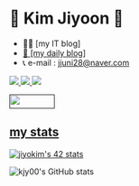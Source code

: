 # 👻 Kim Jiyoon 👻

- <a href="https://jyoonit.tistory.com" target="_blank" style="text-decoration:none">👩‍💻 [my IT blog]</a> <br/>
- <a href="https://jyoonit.tistory.com" target="_blank">👀 [my daily blog]</a> <br/>
- 📞 e-mail :    jjuni28@naver.com

<a href="" target="_blank"><img src="https://img.shields.io/badge/JavaScript-F7DF1E?style=flat&logo=JavaScript&logoColor=white" />
<a href="" target="_blank"><img src="https://img.shields.io/badge/TypeScript-3178C6?style=flat&logo=TypeScript&logoColor=white" />
<a href="" target="_blank"><img src="https://img.shields.io/badge/React.js-61DAFB?style=flat&logo=React&logoColor=white" /> 
  
<a href="" target="_blank"><img src="https://img.shields.io/badge/42Seoul-000000?style=flat&logo=42&logoColor=white" width="80" height="25" />

## my stats
<a href="https://github.com/JaeSeoKim/badge42"><img src="https://badge42.vercel.app/api/v2/cl2uhaxpn010709kzk9gk6shc/stats?cursusId=21&coalitionId=88" alt="jiyokim's 42 stats" /></a>

![kjy00's GitHub stats](https://github-readme-stats.vercel.app/api?username=kjy00&show_icons=true&theme=dracula)

<!--
[![kjy00's github stats](https://github-readme-stats.vercel.app/api/top-langs/?username=kjy00&show_icons=true&hide_border=true&title_color=004386&icon_color=004386&layout=compact)](https://github.com/kjy00)
-->
